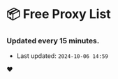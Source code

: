 # :package: Free Proxy List
### Updated every 15 minutes.

- Last updated: `2024-10-06 14:59`

:heart:
